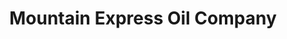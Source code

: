 ---
title: "Mountain Express Oil Company"
url: /ellijay/mountain-express-oil-company/
shop: convenience
---